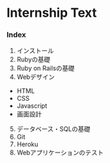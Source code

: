 # Internship Text

### Index

1. インストール
2. Rubyの基礎
3. Ruby on Railsの基礎
4. Webデザイン
  - HTML
  - CSS
  - Javascript
  - 画面設計
5. データベース・SQLの基礎
6. Git
7. Heroku
8. Webアプリケーションのテスト
